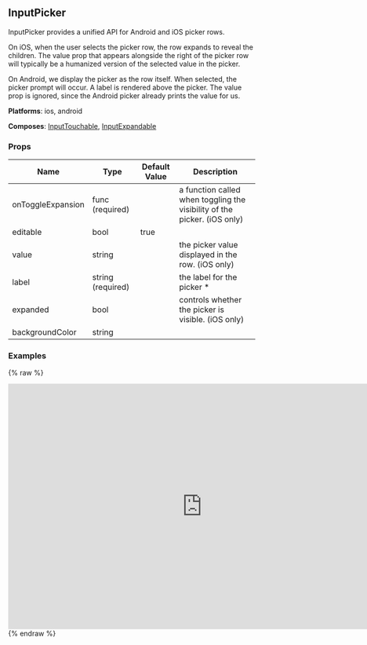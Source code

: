 ## InputPicker 
 
InputPicker provides a unified API for Android and iOS
picker rows.

On iOS, when the user selects the picker row, the row expands to
reveal the children. The value prop that appears alongside
the right of the picker row will typically be a humanized
version of the selected value in the picker.

On Android, we display the picker as the row itself. When
selected, the picker prompt will occur. A label is
rendered above the picker. The value prop is ignored,
since the Android picker already prints the value for us.

__Platforms__:  ios, android
 
 __Composes__: [InputTouchable](InputTouchable.md), [InputExpandable](InputExpandable.md) 


### Props
Name | Type | Default Value | Description
--- | --- | --- | --- 
onToggleExpansion | func  (required) |   | a function called when toggling the visibility of the picker. (iOS only)
editable | bool  | true | 
value | string  |   | the picker value displayed in the row. (iOS only)
label | string  (required) |   | the label for the picker *
expanded | bool  |   | controls whether the picker is visible. (iOS only)
backgroundColor | string  |   | 
 

### Examples
{% raw %}
<iframe
        width="790"
        height="500"
        frameborder="0"
        src="https://npmcdn.com/react-native-web-player@1.2.2/index.html#width=250&vendorComponents=%5B%5B%22panza%22%2C%20%22Panza%22%2C%20%22https%3A%2F%2Frawgit.com%2Fbmcmahen%2Fpanza%2Fdocs%2Fdocs%2Fassets%2Fpanza.web.js%22%5D%5D&code=%0A%20%20import%20%7B%0A%20%20%20%20Button%2C%0A%20%20%20%20Divider%2C%0A%20%20%20%20Base%2C%0A%20%20%20%20Text%0A%20%20%7D%20from%20'panza'%0A%20%20%0A%20%20const%20Examples%20%3D%20()%20%3D%3E%20%7B%0A%0A%20%20return%20%5B%0A%20%20%20%20%7B%0A%20%20%20%20%20%20title%3A%20'Input%20Picker'%2C%0A%20%20%20%20%20%20render%3A%20()%20%3D%3E%20%3CBase%20%2F%3E%2C%0A%20%20%20%20%20%20exampleString%3A%20%60%0A%20%20%20%20%20%20%20%20%3CInputPicker%0A%20%20%20%20%20%20%20%20%20%20expanded%3D%7Bthis.state.focusPicker%7D%0A%20%20%20%20%20%20%20%20%20%20value%3D%7Bthis.state.language%7D%0A%20%20%20%20%20%20%20%20%20%20label%3D'Select%20a%20Language'%0A%20%20%20%20%20%20%20%20%20%20editable%3D%7Bthis.state.editable%7D%0A%20%20%20%20%20%20%20%20%20%20onToggleExpansion%3D%7B()%20%3D%3E%20%7B%0A%20%20%20%20%20%20%20%20%20%20%20%20this.setState(%7B%20focusPicker%3A%20!this.state.focusPicker%20%7D)%0A%20%20%20%20%20%20%20%20%20%20%7D%7D%3E%0A%20%20%20%20%20%20%20%20%20%20%3CPicker%0A%20%20%20%20%20%20%20%20%20%20%20%20prompt%3D'Select%20a%20language'%0A%20%20%20%20%20%20%20%20%20%20%20%20style%3D%7B%7B%20width%3A%20300%20%7D%7D%0A%20%20%20%20%20%20%20%20%20%20%20%20selectedValue%3D%7Bthis.state.language%7D%0A%20%20%20%20%20%20%20%20%20%20%20%20onValueChange%3D%7B(lang)%20%3D%3E%20this.setState(%7B%20language%3A%20lang%20%7D)%7D%3E%0A%20%20%20%20%20%20%20%20%20%20%20%20%20%20%3CPicker.Item%20label%3D'Java'%20value%3D'Java'%20%2F%3E%0A%20%20%20%20%20%20%20%20%20%20%20%20%20%20%3CPicker.Item%20label%3D'Javascript'%20value%3D'Javascript'%20%2F%3E%0A%20%20%20%20%20%20%20%20%20%20%3C%2FPicker%3E%0A%20%20%20%20%20%20%20%20%3C%2FInputPicker%3E%0A%20%20%20%20%20%20%60%0A%20%20%20%20%7D%0A%20%20%5D%0A%7D%0A%0A%20%20%0A%20%20import%20%7B%0A%20%20%20%20ListView%0A%20%20%7D%20from%20'react-native'%0A%0A%20%20function%20noop()%20%7B%0A%20%20%20%20console.log('button%20pressed')%0A%20%20%7D%0A%0A%20%20const%20ds%20%3D%20new%20ListView.DataSource(%7B%0A%20%20%20%20rowHasChanged%3A%20(r1%2C%20r2)%20%3D%3E%20r1%20!%3D%3D%20r2%0A%20%20%7D)%0A%0A%20%20const%20Module%20%3D%20(%7B%20examples%20%7D)%20%3D%3E%20%7B%0A%0A%20%20%20%20const%20datas%20%3D%20ds.cloneWithRows(examples)%0A%0A%20%20%20%20return%20(%0A%20%20%20%20%20%20%3CBase%0A%20%20%20%20%20%20%20%20Component%3D%7BListView%7D%0A%20%20%20%20%20%20%20%20dataSource%3D%7Bdatas%7D%0A%20%20%20%20%20%20%20%20renderRow%3D%7B(row)%20%3D%3E%20(%0A%20%20%20%20%20%20%20%20%20%20%3CBase%20py%3D%7B2%7D%3E%0A%20%20%20%20%20%20%20%20%20%20%20%20%3CBase%20px%3D%7B2%7D%3E%0A%20%20%20%20%20%20%20%20%20%20%20%20%20%20%3CText%20mb%3D%7B1%7D%20bold%3E%7Brow.title%7D%3C%2FText%3E%0A%20%20%20%20%20%20%20%20%20%20%20%20%3C%2FBase%3E%0A%20%20%20%20%20%20%20%20%20%20%20%20%3CBase%20%7B...row.props%7D%3E%0A%20%20%20%20%20%20%20%20%20%20%20%20%20%20%7Brow.render()%7D%0A%20%20%20%20%20%20%20%20%20%20%20%20%3C%2FBase%3E%0A%20%20%20%20%20%20%20%20%20%20%3C%2FBase%3E%0A%20%20%20%20%20%20%20%20)%7D%0A%20%20%20%20%20%20%20%20renderSeparator%3D%7B(a%2C%20b)%20%3D%3E%20%3CDivider%20key%3D%7Ba%20%2B%20b%7D%20%2F%3E%7D%0A%20%20%20%20%20%20%2F%3E%0A%20%20%20%20)%0A%20%20%7D%0A%0A%20%20const%20App%20%3D%20()%20%3D%3E%20%3CModule%20examples%3D%7BExamples()%7D%20%2F%3E%0A%0A%20%20ReactNative.AppRegistry.registerComponent('App'%2C%20()%20%3D%3E%20App)%0A"
></iframe>
  {% endraw %}
